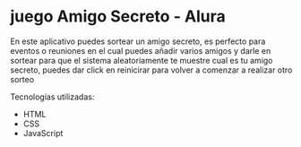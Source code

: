 <h1>juego Amigo Secreto - Alura </h1>

<p>En este aplicativo puedes sortear un amigo secreto, es perfecto para eventos o reuniones en el cual puedes añadir varios amigos y darle en sortear para que el sistema aleatoriamente te muestre cual es tu amigo secreto, puedes dar click en reinicirar 
  para volver a comenzar a realizar otro sorteo</p>

  Tecnologías utilizadas:

- HTML
- CSS
- JavaScript
